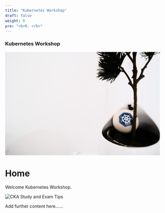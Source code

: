 ```yaml
---
title: "Kubernetes Workshop"
draft: false
weight: 0
pre: "<b>0. </b>"
---
```


### Kubernetes Workshop
![Kubernetes](images/ihor-dvoretskyi1-unsplash.jpg?classes=border)
# Home

Welcome Kubernetes Workshop.

![CKA Study and Exam Tips](https://docs.google.com/presentation/d/1QmOwflPsWHww1xFyqGIea0-9TdNNkpxL6z20ifXsOHk/edit?usp=sharing)

Add further content here......
